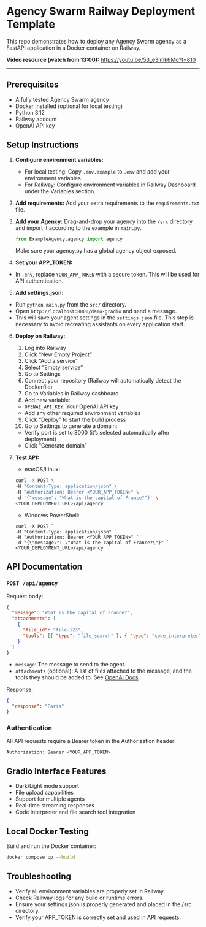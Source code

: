 # Agency Swarm Railway Deployment Template

This repo demonstrates how to deploy any Agency Swarm agency as a FastAPI application in a Docker container on Railway.

**Video resource (watch from 13:00):**
https://youtu.be/53_e3lmk6Mo?t=810

---

## Prerequisites

- A fully tested Agency Swarm agency
- Docker installed (optional for local testing)
- Python 3.12
- Railway account
- OpenAI API key

## Setup Instructions

1. **Configure environment variables:**
   - For local testing: Copy `.env.example` to `.env` and add your environment variables.
   - For Railway: Configure environment variables in Railway Dashboard under the Variables section.

2. **Add requirements:** Add your extra requirements to the `requirements.txt` file.

3. **Add your Agency:**
   Drag-and-drop your agency into the `/src` directory and import it according to the example in `main.py`.
   ```python
   from ExampleAgency.agency import agency
   ```

   Make sure your agency.py has a global agency object exposed.

4.	**Set your APP_TOKEN:**
   - In `.env`, replace `YOUR_APP_TOKEN` with a secure token. This will be used for API authentication.

5.	**Add settings.json:**
   - Run `python main.py` from the `src/` directory.
   - Open `http://localhost:8000/demo-gradio` and send a message.
   - This will save your agent settings in the `settings.json` file.
   This step is necessary to avoid recreating assistants on every application start.

6. **Deploy on Railway:**

   1. Log into Railway
   2. Click “New Empty Project”
   3. Click “Add a service”
   4. Select “Empty service”
   5. Go to Settings
   6. Connect your repository (Railway will automatically detect the Dockerfile)
	7.	Go to Variables in Railway dashboard
	8.	Add new variable:
	  - `OPENAI_API_KEY`: Your OpenAI API key
	  - Add any other required environment variables
	9.	Click “Deploy” to start the build process
	10.	Go to Settings to generate a domain:
	  - Verify port is set to 8000 (it’s selected automatically after deployment)
	  - Click “Generate domain”

8. **Test API:**

   - macOS/Linux:

   ```bash
   curl -X POST \
   -H "Content-Type: application/json" \
   -H "Authorization: Bearer <YOUR_APP_TOKEN>" \
   -d '{"message": "What is the capital of France?"}' \
   <YOUR_DEPLOYMENT_URL>/api/agency
   ```

   - Windows PowerShell:
   ```
   curl -X POST `
   -H "Content-Type: application/json" `
   -H "Authorization: Bearer <YOUR_APP_TOKEN>" `
   -d "{\"message\": \"What is the capital of France?\"}" `
   <YOUR_DEPLOYMENT_URL>/api/agency
   ```

## API Documentation

### `POST /api/agency`

Request body:

```json
{
  "message": "What is the capital of France?",
  "attachments": [
    {
      "file_id": "file-123",
      "tools": [{ "type": "file_search" }, { "type": "code_interpreter" }]
    }
  ]
}
```

- `message`: The message to send to the agent.
- `attachments` (optional): A list of files attached to the message, and the tools they should be added to. See [OpenAI Docs](https://platform.openai.com/docs/api-reference/messages/createMessage#messages-createmessage-attachments).

Response:

```json
{
  "response": "Paris"
}
```

### Authentication

All API requests require a Bearer token in the Authorization header:

```
Authorization: Bearer <YOUR_APP_TOKEN>
```

## Gradio Interface Features

- Dark/Light mode support
- File upload capabilities
- Support for multiple agents
- Real-time streaming responses
- Code interpreter and file search tool integration

## Local Docker Testing
Build and run the Docker container:

```bash
docker compose up --build
```


## Troubleshooting

- Verify all environment variables are properly set in Railway.
- Check Railway logs for any build or runtime errors.
- Ensure your settings.json is properly generated and placed in the /src directory.
- Verify your APP_TOKEN is correctly set and used in API requests.
